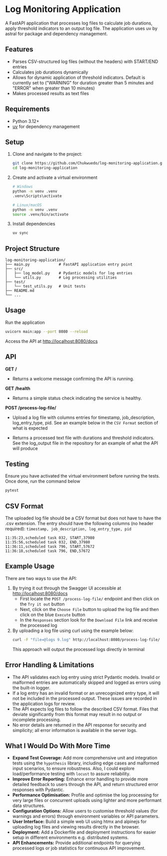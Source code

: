 # Log Monitoring Application

A FastAPI application that processes log files to calculate job durations, apply threshold indicators to an output log file. The application uses uv by astral for package and dependency management.

## Features

- Parses CSV-structured log files (without the headers) with START/END entries
- Calculates job durations dynamically
- Allows for dynamic application of threshold indicators. Default is currently set to ("WARNING" for duration greater than 5 minutes and "ERROR" when greater than 10 minutes)
- Makes processed results as text files

## Requirements
- Python 3.12+
- [uv](https://github.com/astral-sh/uv) for dependency management

## Setup
1. Clone and navigate to the project:
   ```bash
   git clone https://github.com/Chukwuedo/log-monitoring-application.git
   cd log-monitoring-application
   ```

2. Create and activate a virtual environment
   ```bash
   # Windows
   python -m venv .venv
   .venv\Scripts\activate

   # Linux/macOS
   python -m venv .venv
   source .venv/bin/activate
   ``` 

3. Install dependencies
   ```bash
   uv sync
   ```

## Project Structure

```
log-monitoring-application/
├── main.py             # FastAPI application entry point
├── src/
│   ├── log_model.py    # Pydantic models for log entries
│   └── utils.py        # Log processing utilities
├── test/
│   └── test_utils.py   # Unit tests
├── README.md
└── ...
```

## Usage

Run the application
```bash
uvicorn main:app --port 8080 --reload
```


Access the API at [http://localhost:8080/docs](http://localhost:8080/docs)

## API

**GET /**

- Returns a welcome message confirming the API is running.

**GET /health**

- Returns a simple status check indicating the service is healthy.

**POST /process-log-file/**
- Upload a log file with columns entries for timestamp, job_description, log_entry_type, pid. See an example below in the `CSV Format` section of what is expected
    
- Returns a processed text file with durations and threshold indicators. See the log_output file in the repository for an example of what the API will produce

## Testing

Ensure you have activated the virtual environment before running the tests. Once done, run the command below

```bash
pytest
```

## CSV Format

The uploaded log file should be a CSV format but does not have to have the .csv extension. The entry should have the following columns (no header required):
`timestamp, job_description, log_entry_type, pid`

```
11:35:23,scheduled task 032, START,37980
11:35:56,scheduled task 032, END,37980
11:36:11,scheduled task 796, START,57672
11:36:18,scheduled task 796, END,57672
```

## Example Usage
There are two ways to use the API:
1. By trying it out through the Swagger UI accessible at [http://localhost:8080/docs](http://localhost:8080/docs)
   - First locate the `POST /process-log-file/` endpoint and then click on the `Try it out` button
   - Next, click on the `Choose File` button to upload the log file and then click on the blue `Execute` button
   - In the `Responses` section look for the `Download File` link and receive the processed log
2. By uploading a log file using curl using the example below:
    ```bash
    curl -F "file=@logs 9.log" http://localhost:8080/process-log-file/
    ```
    This approach will output the processed logs directly in terminal


## Error Handling & Limitations

- The API validates each log entry using strict Pydantic models. Invalid or malformed entries are automatically skipped and logged as errors using the built-in logger.
- If a log entry has an invalid format or an unrecognized entry type, it will not be included in the processed output. These issues are recorded in the application logs for review.
- The API expects log files to follow the described CSV format. Files that deviate significantly from this format may result in no output or incomplete processing.
- No error details are returned in the API response for security and simplicity; all error information is available in the server logs.


## What I Would Do With More Time

- **Expand Test Coverage:** Add more comprehensive unit and integration tests using the `hypothesis` library, including edge cases and malformed input scenarios, to ensure robustness. Also, I could explore load/performance testing with `locust` to assure reliability. 
- **Improve Error Reporting:** Enhance error handling to provide more detailed feedback to users through the API, and return structured error responses with Pydantic.
- **Performance Optimisation:** Profile and optimise the log processing for very large files or concurrent uploads using lighter and more performant data structures.
- **Configuration Options:** Allow users to customise threshold values (for warnings and errors) through environment variables or API parameters.
- **User Interface:** Build a simple web UI using htmx and alpinejs for uploading log files and viewing results directly in the browser.
- **Deployment:** Add a Dockerfile and deployment instructions for easier setup in different environments e.g. distributed systems.
- **API Enhancements:** Provide additional endpoints for querying processed logs or job statistics for continuous API improvement.